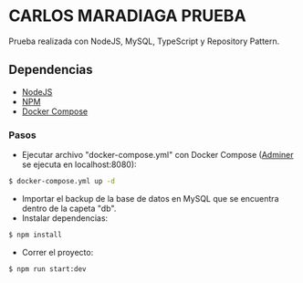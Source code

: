 # CARLOS MARADIAGA PRUEBA
Prueba realizada con NodeJS, MySQL, TypeScript y Repository Pattern. 

## Dependencias

- [NodeJS](https://nodejs.org/en)
- [NPM](https://www.npmjs.com/)
- [Docker Compose](https://docs.docker.com/get-started/08_using_compose/)


### Pasos

- Ejecutar archivo "docker-compose.yml" con Docker Compose ([Adminer](https://hub.docker.com/_/adminer/) se ejecuta en localhost:8080):
```sh
$ docker-compose.yml up -d
```
- Importar el backup de la base de datos en MySQL que se encuentra dentro de la capeta "db".
- Instalar dependencias:
```sh
$ npm install
```
- Correr el proyecto:
```sh
$ npm run start:dev
```

